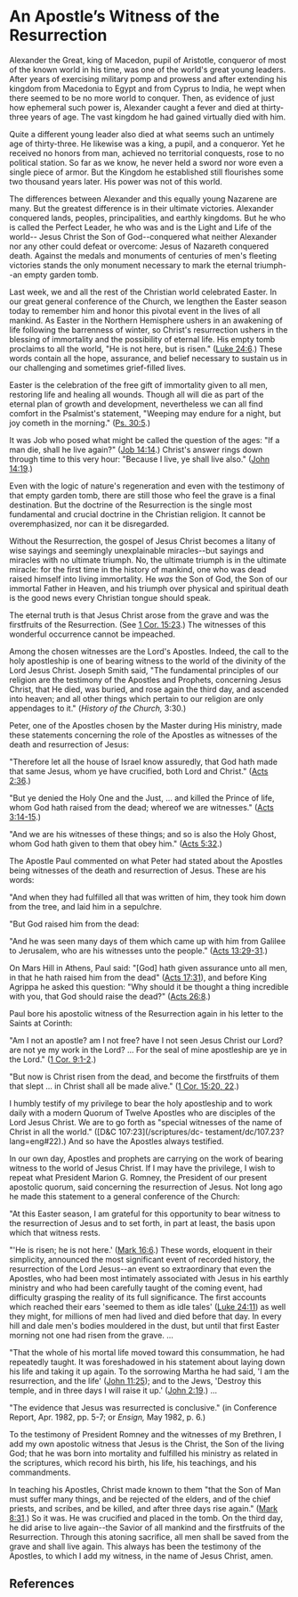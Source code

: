 # An Apostle’s Witness of the Resurrection

Alexander the Great, king of Macedon, pupil of Aristotle, conqueror of most of
the known world in his time, was one of the world's great young leaders. After
years of exercising military pomp and prowess and after extending his kingdom
from Macedonia to Egypt and from Cyprus to India, he wept when there seemed to
be no more world to conquer. Then, as evidence of just how ephemeral such
power is, Alexander caught a fever and died at thirty-three years of age. The
vast kingdom he had gained virtually died with him.

Quite a different young leader also died at what seems such an untimely age of
thirty-three. He likewise was a king, a pupil, and a conqueror. Yet he
received no honors from man, achieved no territorial conquests, rose to no
political station. So far as we know, he never held a sword nor wore even a
single piece of armor. But the Kingdom he established still flourishes some
two thousand years later. His power was not of this world.

The differences between Alexander and this equally young Nazarene are many.
But the greatest difference is in their ultimate victories. Alexander
conquered lands, peoples, principalities, and earthly kingdoms. But he who is
called the Perfect Leader, he who was and is the Light and Life of the world--
Jesus Christ the Son of God--conquered what neither Alexander nor any other
could defeat or overcome: Jesus of Nazareth conquered death. Against the
medals and monuments of centuries of men's fleeting victories stands the only
monument necessary to mark the eternal triumph--an empty garden tomb.

Last week, we and all the rest of the Christian world celebrated Easter. In
our great general conference of the Church, we lengthen the Easter season
today to remember him and honor this pivotal event in the lives of all
mankind. As Easter in the Northern Hemisphere ushers in an awakening of life
following the barrenness of winter, so Christ's resurrection ushers in the
blessing of immortality and the possibility of eternal life. His empty tomb
proclaims to all the world, "He is not here, but is risen." ([Luke
24:6](/scriptures/nt/luke/24.6?lang=eng#5).) These words contain all the hope,
assurance, and belief necessary to sustain us in our challenging and sometimes
grief-filled lives.

Easter is the celebration of the free gift of immortality given to all men,
restoring life and healing all wounds. Though all will die as part of the
eternal plan of growth and development, nevertheless we can all find comfort
in the Psalmist's statement, "Weeping may endure for a night, but joy cometh
in the morning." ([Ps. 30:5](/scriptures/ot/ps/30.5?lang=eng#4).)

It was Job who posed what might be called the question of the ages: "If a man
die, shall he live again?" ([Job
14:14](/scriptures/ot/job/14.14?lang=eng#13).) Christ's answer rings down
through time to this very hour: "Because I live, ye shall live also." ([John
14:19](/scriptures/nt/john/14.19?lang=eng#18).)

Even with the logic of nature's regeneration and even with the testimony of
that empty garden tomb, there are still those who feel the grave is a final
destination. But the doctrine of the Resurrection is the single most
fundamental and crucial doctrine in the Christian religion. It cannot be
overemphasized, nor can it be disregarded.

Without the Resurrection, the gospel of Jesus Christ becomes a litany of wise
sayings and seemingly unexplainable miracles--but sayings and miracles with no
ultimate triumph. No, the ultimate triumph is in the ultimate miracle: for the
first time in the history of mankind, one who was dead raised himself into
living immortality. He _was_ the Son of God, the Son of our immortal Father in
Heaven, and his triumph over physical and spiritual death is the good news
every Christian tongue should speak.

The eternal truth is that Jesus Christ arose from the grave and was the
firstfruits of the Resurrection. (See [1 Cor.
15:23](/scriptures/nt/1-cor/15.23?lang=eng#22).) The witnesses of this
wonderful occurrence cannot be impeached.

Among the chosen witnesses are the Lord's Apostles. Indeed, the call to the
holy apostleship is one of bearing witness to the world of the divinity of the
Lord Jesus Christ. Joseph Smith said, "The fundamental principles of our
religion are the testimony of the Apostles and Prophets, concerning Jesus
Christ, that He died, was buried, and rose again the third day, and ascended
into heaven; and all other things which pertain to our religion are only
appendages to it." (_History of the Church,_ 3:30.)

Peter, one of the Apostles chosen by the Master during His ministry, made
these statements concerning the role of the Apostles as witnesses of the death
and resurrection of Jesus:

"Therefore let all the house of Israel know assuredly, that God hath made that
same Jesus, whom ye have crucified, both Lord and Christ." ([Acts
2:36](/scriptures/nt/acts/2.36?lang=eng#35).)

"But ye denied the Holy One and the Just, ... and killed the Prince of life,
whom God hath raised from the dead; whereof we are witnesses." ([Acts
3:14-15](/scriptures/nt/acts/3.14-15?lang=eng#13).)

"And we are his witnesses of these things; and so is also the Holy Ghost, whom
God hath given to them that obey him." ([Acts
5:32](/scriptures/nt/acts/5.32?lang=eng#31).)

The Apostle Paul commented on what Peter had stated about the Apostles being
witnesses of the death and resurrection of Jesus. These are his words:

"And when they had fulfilled all that was written of him, they took him down
from the tree, and laid him in a sepulchre.

"But God raised him from the dead:

"And he was seen many days of them which came up with him from Galilee to
Jerusalem, who are his witnesses unto the people." ([Acts
13:29-31](/scriptures/nt/acts/13.29-31?lang=eng#28).)

On Mars Hill in Athens, Paul said: "[God] hath given assurance unto all men,
in that he hath raised him from the dead" ([Acts
17:31](/scriptures/nt/acts/17.31?lang=eng#30)), and before King Agrippa he
asked this question: "Why should it be thought a thing incredible with you,
that God should raise the dead?" ([Acts
26:8](/scriptures/nt/acts/26.8?lang=eng#7).)

Paul bore his apostolic witness of the Resurrection again in his letter to the
Saints at Corinth:

"Am I not an apostle? am I not free? have I not seen Jesus Christ our Lord?
are not ye my work in the Lord? ... For the seal of mine apostleship are ye in
the Lord." ([1 Cor. 9:1-2](/scriptures/nt/1-cor/9.1-2?lang=eng#0).)

"But now is Christ risen from the dead, and become the firstfruits of them
that slept ... in Christ shall all be made alive." ([1 Cor. 15:20,
22](/scriptures/nt/1-cor/15.20,22?lang=eng#19).)

I humbly testify of my privilege to bear the holy apostleship and to work
daily with a modern Quorum of Twelve Apostles who are disciples of the Lord
Jesus Christ. We are to go forth as "special witnesses of the name of Christ
in all the world." ([D&amp;C 107:23](/scriptures/dc-
testament/dc/107.23?lang=eng#22).) And so have the Apostles always testified.

In our own day, Apostles and prophets are carrying on the work of bearing
witness to the world of Jesus Christ. If I may have the privilege, I wish to
repeat what President Marion G. Romney, the President of our present apostolic
quorum, said concerning the resurrection of Jesus. Not long ago he made this
statement to a general conference of the Church:

"At this Easter season, I am grateful for this opportunity to bear witness to
the resurrection of Jesus and to set forth, in part at least, the basis upon
which that witness rests.

"'He is risen; he is not here.' ([Mark
16:6](/scriptures/nt/mark/16.6?lang=eng#5).) These words, eloquent in their
simplicity, announced the most significant event of recorded history, the
resurrection of the Lord Jesus--an event so extraordinary that even the
Apostles, who had been most intimately associated with Jesus in his earthly
ministry and who had been carefully taught of the coming event, had difficulty
grasping the reality of its full significance. The first accounts which
reached their ears 'seemed to them as idle tales' ([Luke
24:11](/scriptures/nt/luke/24.11?lang=eng#10)) as well they might, for
millions of men had lived and died before that day. In every hill and dale
men's bodies mouldered in the dust, but until that first Easter morning not
one had risen from the grave. ...

"That the whole of his mortal life moved toward this consummation, he had
repeatedly taught. It was foreshadowed in his statement about laying down his
life and taking it up again. To the sorrowing Martha he had said, 'I am the
resurrection, and the life' ([John
11:25](/scriptures/nt/john/11.25?lang=eng#24)); and to the Jews, 'Destroy this
temple, and in three days I will raise it up.' ([John
2:19](/scriptures/nt/john/2.19?lang=eng#18).) ...

"The evidence that Jesus was resurrected is conclusive." (in Conference
Report, Apr. 1982, pp. 5-7; or _Ensign,_ May 1982, p. 6.)

To the testimony of President Romney and the witnesses of my Brethren, I add
my own apostolic witness that Jesus is the Christ, the Son of the living God;
that he was born into mortality and fulfilled his ministry as related in the
scriptures, which record his birth, his life, his teachings, and his
commandments.

In teaching his Apostles, Christ made known to them "that the Son of Man must
suffer many things, and be rejected of the elders, and of the chief priests,
and scribes, and be killed, and after three days rise again." ([Mark
8:31](/scriptures/nt/mark/8.31?lang=eng#30).) So it was. He was crucified and
placed in the tomb. On the third day, he did arise to live again--the Savior
of all mankind and the firstfruits of the Resurrection. Through this atoning
sacrifice, all men shall be saved from the grave and shall live again. This
always has been the testimony of the Apostles, to which I add my witness, in
the name of Jesus Christ, amen.

## References

